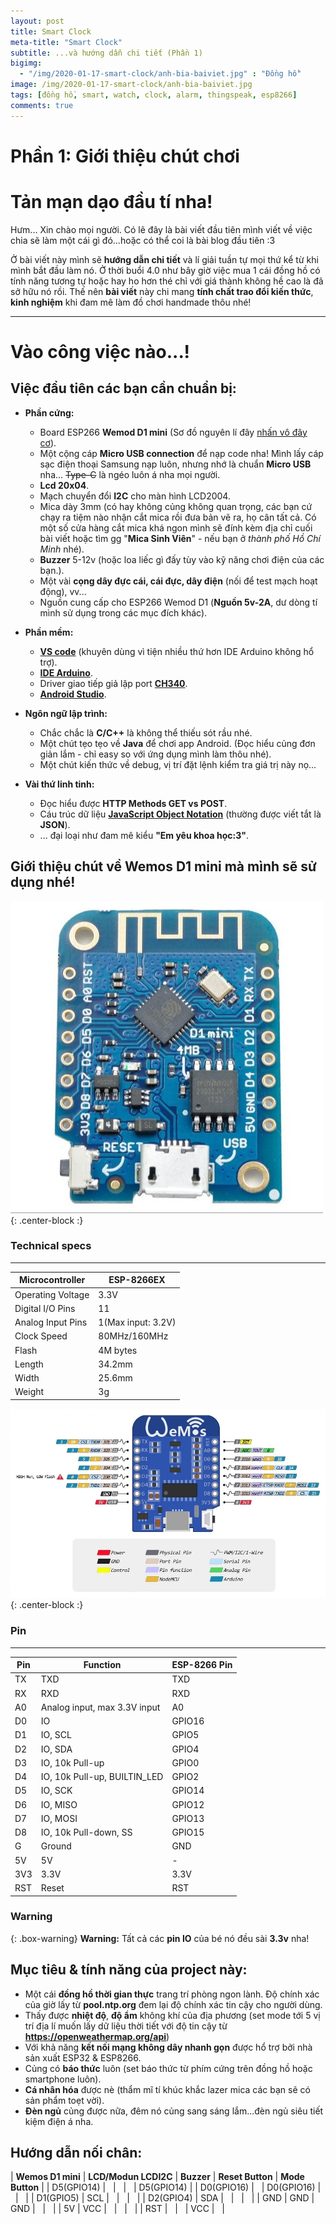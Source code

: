 ```yaml
---
layout: post
title: Smart Clock
meta-title: "Smart Clock"
subtitle: ...và hướng dẫn chi tiết (Phần 1)
bigimg:
  - "/img/2020-01-17-smart-clock/anh-bia-baiviet.jpg" : "Đồng hồ"
image: /img/2020-01-17-smart-clock/anh-bia-baiviet.jpg
tags: [đồng hồ, smart, watch, clock, alarm, thingspeak, esp8266]
comments: true
---
```

# Phần 1: Giới thiệu chút chơi
<!-- Font chữ bự chà bá -->
<h1 class="text-center">Tản mạn dạo đầu tí nha!</h1>
Hưm... Xin chào mọi người. Có lẽ đây là bài viết đầu tiên mình viết về việc chia sẽ làm một cái gì đó...hoặc có thể coi là bài blog đầu tiên :3

Ở bài viết này mình sẽ **hướng dẫn chi tiết** và lí giải tuần tự mọi thứ kể từ khi mình bắt đầu làm nó. Ở thời buổi 4.0 như bây giờ việc mua 1 cái đồng hồ có tính năng tương tự hoặc hay ho hơn thé chỉ với giá thành không hề cao là đã sở hữu nó rồi. Thế nên **bài viết** này chi mang **tính chất trao đổi kiến thức**, **kinh nghiệm** khi đam mê làm đồ chơi handmade thôu nhé!

----------------------------------------------------------------------------
<!-- Font chữ bự chà bá -->
<h1 class="text-center">Vào công việc nào...!</h1>
<div class="spacer"></div>

## **Việc đầu tiên các bạn cần chuẩn bị:**
  - **Phần cứng:**
    - Board ESP266 **Wemod D1 mini** (Sơ đồ nguyên lí đây [nhấn vô đây cơ](img/2020-01-17-smart-clock/sch_d1_mini_v3.0.0.pdf)).
    - Một cộng cáp **Micro USB connection** để nạp code nha! Mình lấy cáp sạc điện thoại Samsung nạp luôn, nhưng nhớ là chuẩn **Micro USB** nha... ~~Type-C~~ là ngéo luôn á nha mọi người.
    - **Lcd 20x04**.
    - Mạch chuyển đổi **I2C** cho màn hình LCD2004.
    - Mica dày 3mm (có hay không củng không quan trọng, các bạn cứ chạy ra tiệm nào nhận cắt mica rồi đưa bản vẽ ra, họ cân tất cả. Có một số cửa hàng cắt mica khá ngon mình sẽ đính kèm địa chỉ cuối bài viết hoặc tìm gg "**Mica Sinh Viên**" - nếu bạn ở *thành phố Hồ Chí Minh* nhé).
    - **Buzzer** 5-12v (hoặc loa liếc gì đấy tùy vào kỹ năng chơi điện của các bạn.).
    - Một vài **cọng dây đực cái, cái đực, dây điện** (nối để test mạch hoạt động), vv...
    - Nguồn cung cấp cho ESP266 Wemod D1 (**Nguồn 5v-2A**, dư dòng tí mình sử dụng trong các mục đích khác).
  - **Phần mềm:**
    - **[VS code](https://code.visualstudio.com/download)** (khuyên dùng vì tiện nhiều thứ hơn IDE Arduino không hổ trợ).
    - **[IDE Arduino](https://www.arduino.cc/en/main/software)**.
    - Driver giao tiếp giả lập port **[CH340](https://sparks.gogo.co.nz/ch340.html)**.
    - **[Android Studio](https://developer.android.com/studio)**.

  - **Ngôn ngữ lập trình:**
    - Chắc chắc là **C/C++** là không thể thiếu sót rầu nhé.
    - Một chút tẹo tẹo về **Java** để chơi app Android. (Đọc hiểu củng đơn giản lắm - chỉ easy so với ứng dụng mình làm thôu nhé).
    - Một chút kiến thức về debug, vị trí đặt lệnh kiểm tra giá trị này nọ...

  - **Vài thứ linh tinh:**
    - Đọc hiểu được **HTTP Methods GET vs POST**.
    - Cáu trúc dữ liệu **[JavaScript Object Notation](https://vi.wikipedia.org/wiki/JSON)** (thường được viết tắt là **JSON**).
    - ... đại loại như đam mê kiểu **"Em yêu khoa học:3"**.

## Giới thiệu chút về Wemos D1 mini mà mình sẽ sử dụng nhé!
![esp8266](/img/2020-01-17-smart-clock/wemos-d1-mini-500x500.jpg){: .center-block :}
### Technical specs
----------------------------------------------------------------------------

| Microcontroller | ESP-8266EX |
| --- | --- |
| Operating Voltage | 3.3V |
| Digital I/O Pins | 11 |
| Analog Input Pins | 1(Max input: 3.2V) |
| Clock Speed | 80MHz/160MHz |
| Flash | 4M bytes |
| Length | 34.2mm |
| Width | 25.6mm |
| Weight | 3g |

![pinout_esp8266](/img/2020-01-17-smart-clock/wemosD1Mini.jpg){: .center-block :}
### Pin
----------------------------------------------------

| **Pin** | **Function** | **ESP-8266 Pin** |
| --- | --- | --- |
| TX | TXD | TXD |
| RX | RXD | RXD |
| A0 | Analog input, max 3.3V input | A0 |
| D0 | IO | GPIO16 |
| D1 | IO, SCL | GPIO5 |
| D2 | IO, SDA | GPIO4 |
| D3 | IO, 10k Pull-up | GPIO0 |
| D4 | IO, 10k Pull-up, BUILTIN_LED | GPIO2 |
| D5 | IO, SCK | GPIO14 |
| D6 | IO, MISO | GPIO12 |
| D7 | IO, MOSI | GPIO13 |
| D8 | IO, 10k Pull-down, SS | GPIO15 |
| G | Ground | GND |
| 5V | 5V | - |
| 3V3 | 3.3V | 3.3V |
| RST | Reset | RST |

### Warning

{: .box-warning}
**Warning:** Tất cả các **pin IO** của bé nó đều sài **3.3v** nha!

## **Mục tiêu & tính năng của project này:**
  - Một cái **đồng hồ thời gian thực** trang trí phòng ngon lành. Độ chính xác của giờ lấy từ **pool.ntp.org** đem lại độ chính xác tin cậy cho người dùng.
  - Thấy được **nhiệt độ**, **độ ẩm** không khí của địa phương (set mode tới 5 vị trí địa lí muốn lấy dữ liệu thời tiết với độ tin cậy từ **https://openweathermap.org/api**)
  - Với khả năng **kết nối mạng không dây nhanh gọn** được hổ trợ bởi nhà sản xuất ESP32 & ESP8266.
  - Củng có **báo thức** luôn (set báo thức từ phím cứng trên đồng hồ hoặc smartphone luôn).
  - **Cá nhân hóa** được nè (thẩm mĩ tí khúc khắc lazer mica các bạn sẽ có sản phẩm toẹt vời).
  - **Đèn ngủ** củng được nữa, đêm nó củng sang sáng lắm...đèn ngủ siêu tiết kiệm điện á nha.

## **Hướng dẫn nối chân:**

| **Wemos D1 mini** | **LCD/Modun LCDI2C** | **Buzzer** | **Reset Button** | **Mode Button** |
| D5(GPIO14) |   |   |   | D5(GPIO14) |
| D0(GPIO16) |   | D0(GPIO16) |   |   |
| D1(GPIO5) | SCL |   |   |   |
| D2(GPIO4) | SDA |   |   |   |
| GND | GND | GND |   |   |
| 5V | VCC |   |   |   |
| RST |   |   | VCC |   |
